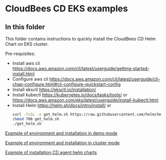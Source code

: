 # CloudBees CD EKS examples

## In this folder

This folder contains instructions to quickly install the CloudBees CD Helm Chart on EKS cluster.

Pre-requisites:

- Install aws cli https://docs.aws.amazon.com/cli/latest/userguide/getting-started-install.html
- Configure aws cli https://docs.aws.amazon.com/cli/latest/userguide/cli-chap-configure.html#cli-configure-quickstart-config
- Install eksctl https://eksctl.io/installation/
- Install kubectl https://kubernetes.io/docs/tasks/tools/ or https://docs.aws.amazon.com/eks/latest/userguide/install-kubectl.html
- Install Helm https://helm.sh/docs/intro/install/ or
    ```bash
    curl -fsSL -o get_helm.sh https://raw.githubusercontent.com/helm/helm/main/scripts/get-helm-3
    chmod 700 get_helm.sh
    ./get_helm.sh
  ```

[Example of environment and installation in demo mode](demo.md)

[Example of environment and installation in cluster mode](clustered.md)

[Example of installation CD agent helm charts](../common/agents.md)
